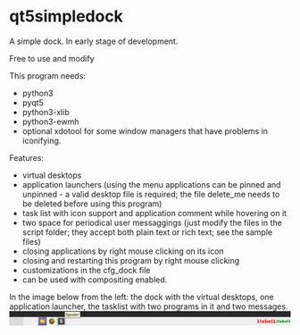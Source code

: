 # qt5simpledock
A simple dock.
In early stage of development.

Free to use and modify

This program needs:
- python3
- pyqt5
- python3-xlib
- python3-ewmh
- optional xdotool for some window managers that have problems in iconifying.

Features:
- virtual desktops
- application launchers (using the menu applications can be pinned and unpinned - a valid desktop file is required; the file delete_me needs to be deleted before using this program)
- task list with icon support and application comment while hovering on it
- two space for periodical user messaggings (just modify the files in the script folder; they accept both plain text or rich text; see the sample files)
- closing applications by right mouse clicking on its icon
- closing and restarting this program by right mouse clicking
- customizations in the cfg_dock file
- can be used with compositing enabled.

In the image below from the left: the dock with the virtual desktops, one application launcher, the tasklist with two programs in it and two messages.
![My image](https://github.com/frank038/qt5simpledock/blob/main/screenshot.png)

